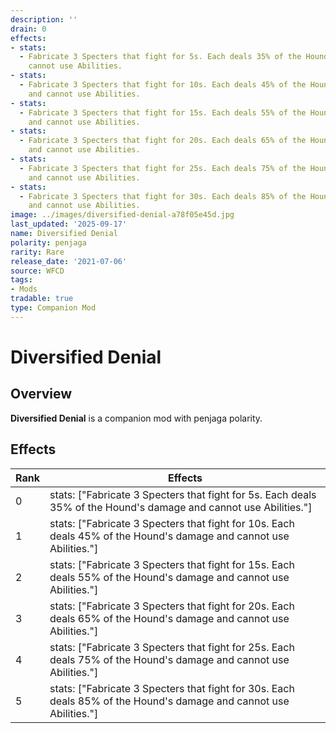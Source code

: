 ```yaml
---
description: ''
drain: 0
effects:
- stats:
  - Fabricate 3 Specters that fight for 5s. Each deals 35% of the Hound's damage and
    cannot use Abilities.
- stats:
  - Fabricate 3 Specters that fight for 10s. Each deals 45% of the Hound's damage
    and cannot use Abilities.
- stats:
  - Fabricate 3 Specters that fight for 15s. Each deals 55% of the Hound's damage
    and cannot use Abilities.
- stats:
  - Fabricate 3 Specters that fight for 20s. Each deals 65% of the Hound's damage
    and cannot use Abilities.
- stats:
  - Fabricate 3 Specters that fight for 25s. Each deals 75% of the Hound's damage
    and cannot use Abilities.
- stats:
  - Fabricate 3 Specters that fight for 30s. Each deals 85% of the Hound's damage
    and cannot use Abilities.
image: ../images/diversified-denial-a78f05e45d.jpg
last_updated: '2025-09-17'
name: Diversified Denial
polarity: penjaga
rarity: Rare
release_date: '2021-07-06'
source: WFCD
tags:
- Mods
tradable: true
type: Companion Mod
---
```


# Diversified Denial

## Overview

**Diversified Denial** is a companion mod with penjaga polarity.

## Effects

| Rank | Effects |
|------|----------|
| 0 | stats: ["Fabricate 3 Specters that fight for 5s. Each deals 35% of the Hound's damage and cannot use Abilities."] |
| 1 | stats: ["Fabricate 3 Specters that fight for 10s. Each deals 45% of the Hound's damage and cannot use Abilities."] |
| 2 | stats: ["Fabricate 3 Specters that fight for 15s. Each deals 55% of the Hound's damage and cannot use Abilities."] |
| 3 | stats: ["Fabricate 3 Specters that fight for 20s. Each deals 65% of the Hound's damage and cannot use Abilities."] |
| 4 | stats: ["Fabricate 3 Specters that fight for 25s. Each deals 75% of the Hound's damage and cannot use Abilities."] |
| 5 | stats: ["Fabricate 3 Specters that fight for 30s. Each deals 85% of the Hound's damage and cannot use Abilities."] |

